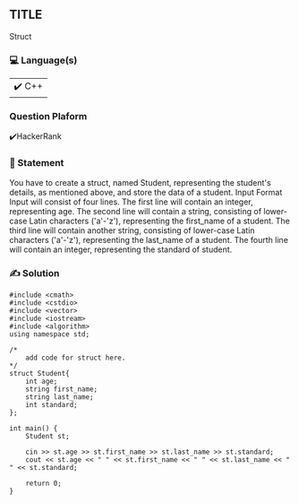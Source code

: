 ## TITLE
Struct

### 💻 Language(s)

<table>
    <tr>
        <td>✔️ C++</td>
    </tr>
</table>

### Question Plaform
✔️HackerRank

### 📖 Statement

You have to create a struct, named Student, representing the student's details, as mentioned above, and store the data of a student.
Input Format
Input will consist of four lines. 
The first line will contain an integer, representing age. 
The second line will contain a string, consisting of lower-case Latin characters ('a'-'z'), representing the first_name of a student. 
The third line will contain another string, consisting of lower-case Latin characters ('a'-'z'), representing the last_name of a student. 
The fourth line will contain an integer, representing the standard of student.

### ✍️ Solution

```
#include <cmath>
#include <cstdio>
#include <vector>
#include <iostream>
#include <algorithm>
using namespace std;

/*
    add code for struct here.
*/
struct Student{
    int age;
    string first_name;
    string last_name;
    int standard;
};

int main() {
    Student st;
    
    cin >> st.age >> st.first_name >> st.last_name >> st.standard;
    cout << st.age << " " << st.first_name << " " << st.last_name << " " << st.standard;
    
    return 0;
}
```